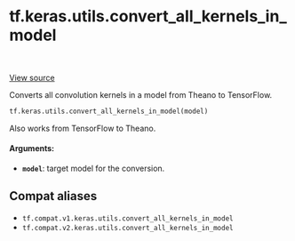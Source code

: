 <div itemscope itemtype="http://developers.google.com/ReferenceObject">
<meta itemprop="name" content="tf.keras.utils.convert_all_kernels_in_model" />
<meta itemprop="path" content="Stable" />
</div>

# tf.keras.utils.convert_all_kernels_in_model

<!-- Insert buttons and diff -->

<table class="tfo-notebook-buttons tfo-api" align="left">
</table>

<a target="_blank" href="/code/stable/tensorflow/python/keras/utils/layer_utils.py">View source</a>



Converts all convolution kernels in a model from Theano to TensorFlow.

``` python
tf.keras.utils.convert_all_kernels_in_model(model)
```



<!-- Placeholder for "Used in" -->

Also works from TensorFlow to Theano.

#### Arguments:


* <b>`model`</b>: target model for the conversion.

## Compat aliases

* `tf.compat.v1.keras.utils.convert_all_kernels_in_model`
* `tf.compat.v2.keras.utils.convert_all_kernels_in_model`

